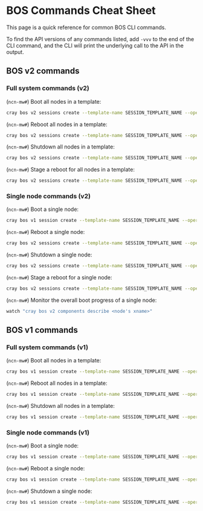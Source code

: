 # BOS Commands Cheat Sheet

This page is a quick reference for common BOS CLI commands.

To find the API versions of any commands listed, add `-vvv` to the end of the CLI command, and the CLI will print the underlying call to the API in the output.

## BOS v2 commands

### Full system commands (v2)

(`ncn-mw#`) Boot all nodes in a template:

```bash
cray bos v2 sessions create --template-name SESSION_TEMPLATE_NAME --operation Boot
```

(`ncn-mw#`) Reboot all nodes in a template:

```bash
cray bos v2 sessions create --template-name SESSION_TEMPLATE_NAME --operation Reboot
```

(`ncn-mw#`) Shutdown all nodes in a template:

```bash
cray bos v2 sessions create --template-name SESSION_TEMPLATE_NAME --operation Shutdown
```

(`ncn-mw#`) Stage a reboot for all nodes in a template:

```bash
cray bos v2 sessions create --template-name SESSION_TEMPLATE_NAME --operation Reboot --staged True
```

### Single node commands (v2)


(`ncn-mw#`) Boot a single node:

```bash
cray bos v1 session create --template-name SESSION_TEMPLATE_NAME --operation Boot --limit <node's xname>
```

(`ncn-mw#`) Reboot a single node:

```bash
cray bos v2 sessions create --template-name SESSION_TEMPLATE_NAME --operation Reboot --limit <node's xname>
```

(`ncn-mw#`) Shutdown a single node:

```bash
cray bos v2 sessions create --template-name SESSION_TEMPLATE_NAME --operation Shutdown --limit <node's xname>
```

(`ncn-mw#`) Stage a reboot for a single node:

```bash
cray bos v2 sessions create --template-name SESSION_TEMPLATE_NAME --operation Reboot --staged True --limit <node's xname>
```

(`ncn-mw#`) Monitor the overall boot progress of a single node:

```bash
watch "cray bos v2 components describe <node's xname>"
```

## BOS v1 commands

### Full system commands (v1)

(`ncn-mw#`) Boot all nodes in a template:

```bash
cray bos v1 session create --template-name SESSION_TEMPLATE_NAME --operation Boot
```

(`ncn-mw#`) Reboot all nodes in a template:

```bash
cray bos v1 session create --template-name SESSION_TEMPLATE_NAME --operation Reboot
```

(`ncn-mw#`) Shutdown all nodes in a template:

```bash
cray bos v1 session create --template-name SESSION_TEMPLATE_NAME --operation Shutdown
```

### Single node commands (v1)

(`ncn-mw#`) Boot a single node:

```bash
cray bos v1 session create --template-name SESSION_TEMPLATE_NAME --operation Boot --limit <node's xname>
```

(`ncn-mw#`) Reboot a single node:

```bash
cray bos v1 session create --template-name SESSION_TEMPLATE_NAME --operation Reboot --limit <node's xname>
```

(`ncn-mw#`) Shutdown a single node:

```bash
cray bos v1 session create --template-name SESSION_TEMPLATE_NAME --operation Shutdown --limit <node's xname>
```
